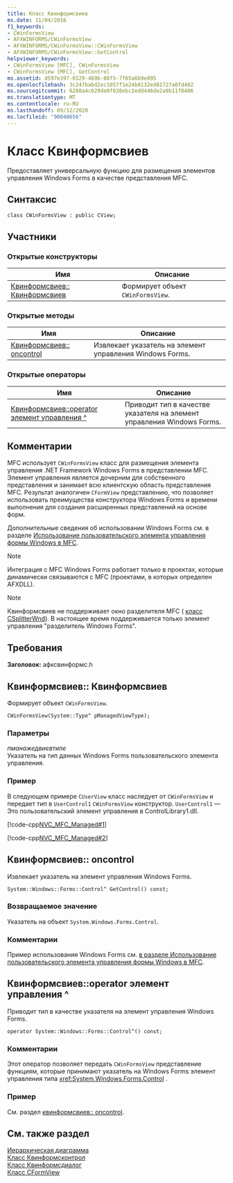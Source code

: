 ```yaml
---
title: Класс Квинформсвиев
ms.date: 11/04/2016
f1_keywords:
- CWinFormsView
- AFXWINFORMS/CWinFormsView
- AFXWINFORMS/CWinFormsView::CWinFormsView
- AFXWINFORMS/CWinFormsView::GetControl
helpviewer_keywords:
- CWinFormsView [MFC], CWinFormsView
- CWinFormsView [MFC], GetControl
ms.assetid: d597e397-6529-469b-88f5-7f65a6b9e895
ms.openlocfilehash: 3c247babd2ec1057f1e24b8132ed81727a0fd402
ms.sourcegitcommit: 6280a4c629de0f638ebc2edd446de2a9b11f0406
ms.translationtype: MT
ms.contentlocale: ru-RU
ms.lasthandoff: 09/12/2020
ms.locfileid: "90040656"
---
```

# <a name="cwinformsview-class"></a>Класс Квинформсвиев

Предоставляет универсальную функцию для размещения элементов управления Windows Forms в качестве представления MFC.

## <a name="syntax"></a>Синтаксис

```
class CWinFormsView : public CView;
```

## <a name="members"></a>Участники

### <a name="public-constructors"></a>Открытые конструкторы

|Имя|Описание|
|----------|-----------------|
|[Квинформсвиев:: Квинформсвиев](#cwinformsview)|Формирует объект `CWinFormsView`.|

### <a name="public-methods"></a>Открытые методы

|Имя|Описание|
|----------|-----------------|
|[Квинформсвиев:: oncontrol](#getcontrol)|Извлекает указатель на элемент управления Windows Forms.|

### <a name="public-operators"></a>Открытые операторы

|Имя|Описание|
|----------|-|
|[Квинформсвиев::operator элемент управления ^](#operator_control)|Приводит тип в качестве указателя на элемент управления Windows Forms.|

## <a name="remarks"></a>Комментарии

MFC использует `CWinFormsView` класс для размещения элемента управления .NET Framework Windows Forms в представлении MFC. Элемент управления является дочерним для собственного представления и занимает всю клиентскую область представления MFC. Результат аналогичен `CFormView` представлению, что позволяет использовать преимущества конструктора Windows Forms и времени выполнения для создания расширенных представлений на основе форм.

Дополнительные сведения об использовании Windows Forms см. в разделе [Использование пользовательского элемента управления формы Windows в MFC](../../dotnet/using-a-windows-form-user-control-in-mfc.md).

> [!NOTE]
> Интеграция с MFC Windows Forms работает только в проектах, которые динамически связываются с MFC (проектами, в которых определен AFXDLL).

> [!NOTE]
> Квинформсвиев не поддерживает окно разделителя MFC ( [класс CSplitterWnd](../../mfc/reference/csplitterwnd-class.md)). В настоящее время поддерживается только элемент управления "разделитель Windows Forms".

## <a name="requirements"></a>Требования

**Заголовок:** афксвинформс.h

## <a name="cwinformsviewcwinformsview"></a><a name="cwinformsview"></a> Квинформсвиев:: Квинформсвиев

Формирует объект `CWinFormsView`.

```
CWinFormsView(System::Type^ pManagedViewType);
```

### <a name="parameters"></a>Параметры

*пманажедвиевтипе*<br/>
Указатель на тип данных Windows Forms пользовательского элемента управления.

### <a name="example"></a>Пример

В следующем примере `CUserView` класс наследует от `CWinFormsView` и передает тип в `UserControl1` `CWinFormsView` конструктор. `UserControl1` — Это пользовательский элемент управления в ControlLibrary1.dll.

[!code-cpp[NVC_MFC_Managed#1](../../mfc/reference/codesnippet/cpp/cwinformsview-class_1.h)]

[!code-cpp[NVC_MFC_Managed#2](../../mfc/reference/codesnippet/cpp/cwinformsview-class_2.cpp)]

## <a name="cwinformsviewgetcontrol"></a><a name="getcontrol"></a> Квинформсвиев:: oncontrol

Извлекает указатель на элемент управления Windows Forms.

```
System::Windows::Forms::Control^ GetControl() const;
```

### <a name="return-value"></a>Возвращаемое значение

Указатель на объект `System.Windows.Forms.Control`.

### <a name="remarks"></a>Комментарии

Пример использования Windows Forms см. [в разделе Использование пользовательского элемента управления формы Windows в MFC](../../dotnet/using-a-windows-form-user-control-in-mfc.md).

## <a name="cwinformsviewoperator-control"></a><a name="operator_control"></a> Квинформсвиев::operator элемент управления ^

Приводит тип в качестве указателя на элемент управления Windows Forms.

```
operator System::Windows::Forms::Control^() const;
```

### <a name="remarks"></a>Комментарии

Этот оператор позволяет передать `CWinFormsView` представление функциям, которые принимают указатель на Windows Forms элемент управления типа <xref:System.Windows.Forms.Control> .

### <a name="example"></a>Пример

  См. раздел [квинформсвиев:: oncontrol](#getcontrol).

## <a name="see-also"></a>См. также раздел

[Иерархическая диаграмма](../../mfc/hierarchy-chart.md)<br/>
[Класс Квинформсконтрол](../../mfc/reference/cwinformscontrol-class.md)<br/>
[Класс Квинформсдиалог](../../mfc/reference/cwinformsdialog-class.md)<br/>
[Класс CFormView](../../mfc/reference/cformview-class.md)
